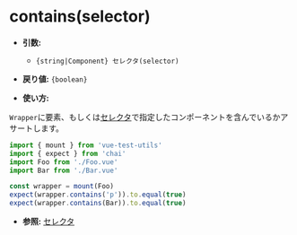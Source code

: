 # contains(selector)

- **引数:**
  - `{string|Component} セレクタ(selector)`

- **戻り値:** `{boolean}`

- **使い方:**

`Wrapper`に要素、もしくは[セレクタ](/docs/ja/api/selectors.md)で指定したコンポーネントを含んでいるかアサートします。

```js
import { mount } from 'vue-test-utils'
import { expect } from 'chai'
import Foo from './Foo.vue'
import Bar from './Bar.vue'

const wrapper = mount(Foo)
expect(wrapper.contains('p')).to.equal(true)
expect(wrapper.contains(Bar)).to.equal(true)
```

- **参照:** [セレクタ](/docs/ja/api/selectors.md)
